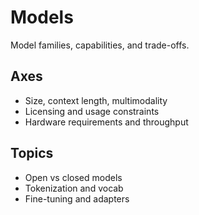 # Models

Model families, capabilities, and trade-offs.

## Axes
- Size, context length, multimodality
- Licensing and usage constraints
- Hardware requirements and throughput

## Topics
- Open vs closed models
- Tokenization and vocab
- Fine-tuning and adapters
